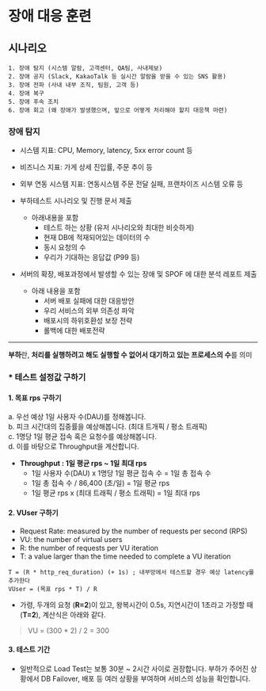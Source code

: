 # 장애 대응 훈련
## 시나리오
```
1. 장애 탐지 (시스템 알람, 고객센터, QA팀, 사내제보)
2. 장애 공지 (Slack, KakaoTalk 등 실시간 알람을 받을 수 있는 SNS 활용)
3. 장애 전파 (사내 내부 조직, 팀원, 고객 등)
4. 장애 복구
5. 장애 후속 조치
6. 장애 회고 (왜 장애가 발생했으며, 앞으로 어떻게 처리해야 할지 대응책 마련)
```
### 장애 탐지
- 시스템 지표: CPU, Memory, latency, 5xx error count 등
- 비즈니스 지표: 가게 상세 진입률, 주문 추이 등
- 외부 연동 시스템 지표: 연동시스템 주문 전달 실패, 프랜차이즈 시스템 오류 등


- 부하테스트 시나리오 및 진행 문서 제출
    - 아래내용을 포함
        - 테스트 하는 상황 (유저 시나리오와 최대한 비슷하게)
        - 현재 DB에 적재되어있는 데이터의 수
        - 동시 요청의 수
        - 우리가 기대하는 응답값 (P99 등)
- 서버의 확장, 배포과정에서 발생할 수 있는 장애 및 SPOF 에 대한 분석 레포트 제출
    - 아래 내용을 포함
        - 서버 배포 실패에 대한 대응방안
        - 우리 서비스의 외부 의존성 파악
        - 배포시의 하위호환성 보장 전략
        - 롤백에 대한 배포전략
---
**부하**란, **처리를 실행하려고 해도 실행할 수 없어서 대기하고 있는 프로세스의 수**를 의미
### * 테스트 설정값 구하기
#### 1. 목표 rps 구하기
a. 우선 예상 1일 사용자 수(DAU)를 정해봅니다.  
b. 피크 시간대의 집중률을 예상해봅니다. (최대 트개픽 / 평소 트래픽)  
c. 1명당 1일 평균 접속 혹은 요청수를 예상해봅니다.  
d. 이를 바탕으로 Throughput을 계산합니다.

- **Throughput : 1일 평균 rps ~ 1일 최대 rps**
    - 1일 사용자 수(DAU) x 1명당 1일 평균 접속 수 = 1일 총 접속 수
    - 1일 총 접속 수 / 86,400 (초/일) = 1일 평균 rps
    - 1일 평균 rps x (최대 트래픽 / 평소 트래픽) = 1일 최대 rps
#### 2. VUser 구하기
- Request Rate: measured by the number of requests per second (RPS)
- VU: the number of virtual users
- R: the number of requests per VU iteration
- T: a value larger than the time needed to complete a VU iteration
```plaintext
T = (R * http_req_duration) (+ 1s) ; 내부망에서 테스트할 경우 예상 latency를 추가한다
VUser = (목표 rps * T) / R
```
- 가령, 두개의 요청 (**R=2**)이 있고, 왕복시간이 0.5s, 지연시간이 1초라고 가정할 때 (**T=2**), 계산식은 아래와 같다.
> VU = (300 * 2) / 2 = 300
#### 3. 테스트 기간
- 일반적으로 Load Test는 보통 30분 ~ 2시간 사이로 권장합니다. 부하가 주어진 상황에서 DB Failover, 배포 등 여러 상황을 부여하며 서비스의 성능을 확인합니다.